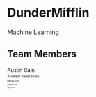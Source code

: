 # DunderMifflin
Machine Learning


## Team Members
<sub> Austin Cain <sub></br>
<sub> Andrew Valenzuela <sub><br/>
<sub> Micky Vue <sub><br/>
<sub> Zaira Rivera <sub><br/>
<sub> Agustin Rivera <sub><br/>
<sub> Austin Cain <sub><br/>



